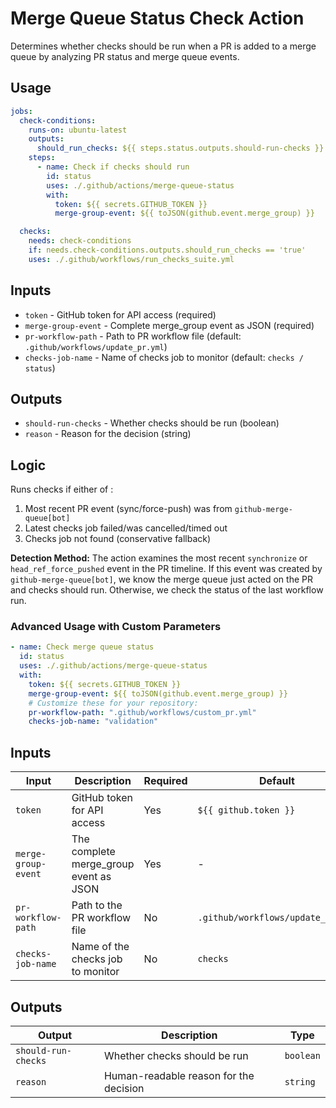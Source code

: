 # Merge Queue Status Check Action

Determines whether checks should be run when a PR is added to a merge queue by analyzing PR status and merge queue events.

## Usage

```yaml
jobs:
  check-conditions:
    runs-on: ubuntu-latest
    outputs:
      should_run_checks: ${{ steps.status.outputs.should-run-checks }}
    steps:
      - name: Check if checks should run
        id: status
        uses: ./.github/actions/merge-queue-status
        with:
          token: ${{ secrets.GITHUB_TOKEN }}
          merge-group-event: ${{ toJSON(github.event.merge_group) }}

  checks:
    needs: check-conditions
    if: needs.check-conditions.outputs.should_run_checks == 'true'
    uses: ./.github/workflows/run_checks_suite.yml
```

## Inputs

- `token` - GitHub token for API access (required)
- `merge-group-event` - Complete merge_group event as JSON (required)
- `pr-workflow-path` - Path to PR workflow file (default: `.github/workflows/update_pr.yml`)
- `checks-job-name` - Name of checks job to monitor (default: `checks / status`)

## Outputs

- `should-run-checks` - Whether checks should be run (boolean)
- `reason` - Reason for the decision (string)

## Logic

Runs checks if either of :

1. Most recent PR event (sync/force-push) was from `github-merge-queue[bot]`
2. Latest checks job failed/was cancelled/timed out
3. Checks job not found (conservative fallback)

**Detection Method:** The action examines the most recent `synchronize` or `head_ref_force_pushed` event in the PR timeline. If this event was created by `github-merge-queue[bot]`, we know the merge queue just acted on the PR and checks should run. Otherwise, we check the status of the last workflow run.

### Advanced Usage with Custom Parameters

```yaml
- name: Check merge queue status
  id: status
  uses: ./.github/actions/merge-queue-status
  with:
    token: ${{ secrets.GITHUB_TOKEN }}
    merge-group-event: ${{ toJSON(github.event.merge_group) }}
    # Customize these for your repository:
    pr-workflow-path: ".github/workflows/custom_pr.yml"
    checks-job-name: "validation"
```

## Inputs

| Input               | Description                            | Required | Default                           |
| ------------------- | -------------------------------------- | -------- | --------------------------------- |
| `token`             | GitHub token for API access            | Yes      | `${{ github.token }}`             |
| `merge-group-event` | The complete merge_group event as JSON | Yes      | -                                 |
| `pr-workflow-path`  | Path to the PR workflow file           | No       | `.github/workflows/update_pr.yml` |
| `checks-job-name`   | Name of the checks job to monitor      | No       | `checks`                          |

## Outputs

| Output              | Description                            | Type      |
| ------------------- | -------------------------------------- | --------- |
| `should-run-checks` | Whether checks should be run           | `boolean` |
| `reason`            | Human-readable reason for the decision | `string`  |
